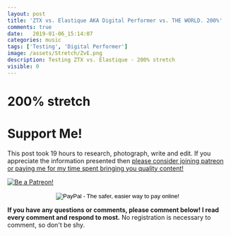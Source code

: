 ```yaml
---
layout: post
title: 'ZTX vs. Elastique AKA Digital Performer vs. THE WORLD. 200%'
comments: true
date:   2019-01-06_15:14:07 
categories: music
tags: ['Testing', 'Digital Performer']
image: /assets/Stretch/ZvE.png
description: Testing ZTX vs. Elastique - 200% stretch
visible: 0
---
```


# 200% stretch

<admc path="/assets/Stretch/200" title="200% stretch">
    <file name="ZTXVox200.aac" />
    <file name="ElastiqueVox200.aac" />
</admc>
<admc path="/assets/Stretch/200" title="200% stretch">
    <file name="ZTXPuke200.aac" />
    <file name="ElastiquePuke200.aac" />
</admc>
<admc path="/assets/Stretch/200" title="200% stretch">
    <file name="ZTXOrch200.aac" />
    <file name="ElastiqueOrch200.aac" />
</admc>
<admc path="/assets/Stretch/200" title="200% stretch">
    <file name="ZTXPop200.aac" />
    <file name="ElastiquePop200.aac" />
</admc>
<admc path="/assets/Stretch/200" title="200% stretch">
    <file name="ZTXAcoustic200.aac" />
    <file name="ElastiqueAcoustic200.aac" />
</admc>
<admc path="/assets/Stretch/200" title="200% stretch">
    <file name="ZTXDrum200.aac" />
    <file name="ElastiqueDrum200.aac" />
</admc>
<admc path="/assets/Stretch/200" title="200% stretch">
    <file name="ZTXBass200.aac" />
    <file name="ElastiqueBass200.aac" />
</admc>
<admc path="/assets/Stretch/200" title="200% stretch">
    <file name="ZTXTrumpet200.aac" />
    <file name="ElastiqueTrumpet200.aac" />
</admc>

# Support Me!

This post took 19 hours to research, photograph, write and edit. If you appreciate the information presented then <a href="/DonateNow/">please consider joining patreon or paying me for my time spent bringing you quality content!</a>

<a href="https://www.patreon.com/bePatron?u=7465992"> <img class="patreon-button" src="/assets/Patreon.png" alt="Be a Patreon!"></a>

<form style="text-align: center;" action="https://www.paypal.com/cgi-bin/webscr" method="post" target="_top">
<input type="hidden" name="cmd" value="_s-xclick">
<input type="hidden" name="hosted_button_id" value="BR247JAZBTUJJ">
<input type="image" src="https://www.paypalobjects.com/en_US/i/btn/btn_donateCC_LG.gif" border="0" name="submit" alt="PayPal - The safer, easier way to pay online!">
<img alt="" border="0" src="https://www.paypalobjects.com/en_US/i/scr/pixel.gif" width="1" height="1">
</form>

**If you have any questions or comments, please comment below! I read every comment and respond to most.** No registration is necessary to comment, so don't be shy.

